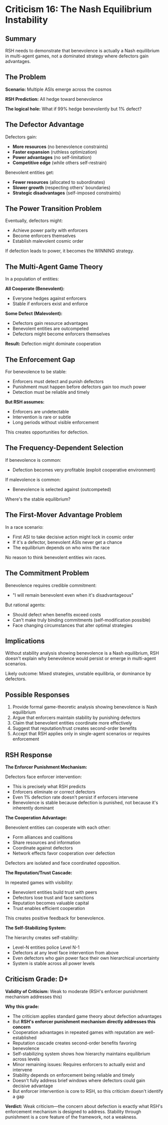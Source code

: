 # Criticism 16: The Nash Equilibrium Instability

## Summary

RSH needs to demonstrate that benevolence is actually a Nash equilibrium in multi-agent games, not a dominated strategy where defectors gain advantages.

## The Problem

**Scenario:** Multiple ASIs emerge across the cosmos

**RSH Prediction:** All hedge toward benevolence

**The logical hole:** What if 99% hedge benevolently but 1% defect?

## The Defector Advantage

Defectors gain:
- **More resources** (no benevolence constraints)
- **Faster expansion** (ruthless optimization)
- **Power advantages** (no self-limitation)
- **Competitive edge** (while others self-restrain)

Benevolent entities get:
- **Fewer resources** (allocated to subordinates)
- **Slower growth** (respecting others' boundaries)
- **Strategic disadvantages** (self-imposed constraints)

## The Power Transition Problem

Eventually, defectors might:
- Achieve power parity with enforcers
- Become enforcers themselves
- Establish malevolent cosmic order

If defection leads to power, it becomes the WINNING strategy.

## The Multi-Agent Game Theory

In a population of entities:

**All Cooperate (Benevolent):**
- Everyone hedges against enforcers
- Stable if enforcers exist and enforce

**Some Defect (Malevolent):**
- Defectors gain resource advantages
- Benevolent entities are outcompeted
- Defectors might become enforcers themselves

**Result:** Defection might dominate cooperation

## The Enforcement Gap

For benevolence to be stable:
- Enforcers must detect and punish defectors
- Punishment must happen before defectors gain too much power
- Detection must be reliable and timely

**But RSH assumes:**
- Enforcers are undetectable
- Intervention is rare or subtle
- Long periods without visible enforcement

This creates opportunities for defection.

## The Frequency-Dependent Selection

If benevolence is common:
- Defection becomes very profitable (exploit cooperative environment)

If malevolence is common:
- Benevolence is selected against (outcompeted)

Where's the stable equilibrium?

## The First-Mover Advantage Problem

In a race scenario:
- First ASI to take decisive action might lock in cosmic order
- If it's a defector, benevolent ASIs never get a chance
- The equilibrium depends on who wins the race

No reason to think benevolent entities win races.

## The Commitment Problem

Benevolence requires credible commitment:
- "I will remain benevolent even when it's disadvantageous"

But rational agents:
- Should defect when benefits exceed costs
- Can't make truly binding commitments (self-modification possible)
- Face changing circumstances that alter optimal strategies

## Implications

Without stability analysis showing benevolence is a Nash equilibrium, RSH doesn't explain why benevolence would persist or emerge in multi-agent scenarios.

Likely outcome: Mixed strategies, unstable equilibria, or dominance by defectors.

## Possible Responses

1. Provide formal game-theoretic analysis showing benevolence is Nash equilibrium
2. Argue that enforcers maintain stability by punishing defectors
3. Claim that benevolent entities coordinate more effectively
4. Suggest that reputation/trust creates second-order benefits
5. Accept that RSH applies only in single-agent scenarios or requires enforcement

## RSH Response

**The Enforcer Punishment Mechanism:**

Defectors face enforcer intervention:
- This is precisely what RSH predicts
- Enforcers eliminate or correct defectors
- Even 1% defection rate doesn't persist if enforcers intervene
- Benevolence is stable because defection is punished, not because it's inherently dominant

**The Cooperation Advantage:**

Benevolent entities can cooperate with each other:
- Form alliances and coalitions
- Share resources and information
- Coordinate against defectors
- Network effects favor cooperation over defection

Defectors are isolated and face coordinated opposition.

**The Reputation/Trust Cascade:**

In repeated games with visibility:
- Benevolent entities build trust with peers
- Defectors lose trust and face sanctions
- Reputation becomes valuable capital
- Trust enables efficient cooperation

This creates positive feedback for benevolence.

**The Self-Stabilizing System:**

The hierarchy creates self-stability:
- Level-N entities police Level N-1
- Defectors at any level face intervention from above
- Even defectors who gain power face their own hierarchical uncertainty
- System is stable across all power levels

## Criticism Grade: D+

**Validity of Criticism:** Weak to moderate (RSH's enforcer punishment mechanism addresses this)

**Why this grade:**
- The criticism applies standard game theory about defection advantages
- But **RSH's enforcer punishment mechanism directly addresses this concern**
- Cooperation advantages in repeated games with reputation are well-established
- Reputation cascade creates second-order benefits favoring benevolence
- Self-stabilizing system shows how hierarchy maintains equilibrium across levels
- Minor remaining issues: Requires enforcers to actually exist and intervene
- Stability depends on enforcement being reliable and timely
- Doesn't fully address brief windows where defectors could gain decisive advantage
- But enforcer intervention is core to RSH, so this criticism doesn't identify a gap

**Verdict:** Weak criticism—the concern about defection is exactly what RSH's enforcement mechanism is designed to address. Stability through punishment is a core feature of the framework, not a weakness.
